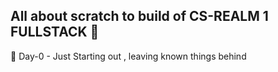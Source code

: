 ## All about scratch to build of CS-REALM 1 FULLSTACK  🚀 

🧗 Day-0 - Just Starting out , leaving known things behind
